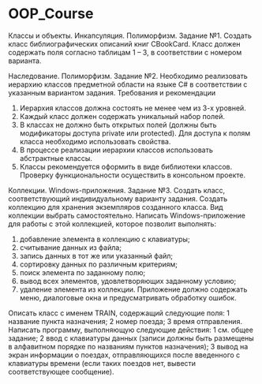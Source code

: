 # OOP_Course
Классы и объекты. Инкапсуляция. Полиморфизм.
Задание №1. Создать класс библиографических описаний книг CBookCard. Класс должен содержать поля согласно таблицам 1 – 3, в соответствии с номером варианта.

Наследование. Полиморфизм.
Задание №2. Необходимо реализовать иерархию классов предметной области на языке C# в соответствии с указанным вариантом задания.
Требования и рекомендации
1. Иерархия классов должна состоять не менее чем из 3-х уровней.
2. Каждый класс должен содержать уникальный набор полей.
3. В классах не должно быть открытых полей (должны быть модификаторы доступа private или protected). Для доступа к полям класса необходимо использовать свойства.
4. В процессе реализации иерархии классов использовать абстрактные классы.
5. Классы рекомендуется оформить в виде библиотеки классов. Проверку функциональности осуществить в консольном проекте.

Коллекции. Windows-приложения.
Задание №3. Создать класс, соответствующий индивидуальному варианту задания. Создать коллекцию для хранения экземпляров созданного класса. Вид коллекции выбрать самостоятельно. Написать Windows-приложение для работы с этой коллекцией, которое позволит выполнять:
1. добавление элемента в коллекцию с клавиатуры;
2. считывание данных из файла;
3. запись данных в тот же или указанный файл;
4. сортировку данных по различным критериям;
5. поиск элемента по заданному полю;
6. вывод всех элементов, удовлетворяющих заданному условию;
7. удаление элемента из коллекции.
Приложение должно содержать меню, диалоговые окна и предусматривать обработку ошибок.

Описать класс с именем TRAIN, содержащий следующие поля:
1 название пункта назначения;
2 номер поезда;
3 время отправления.
Написать программу, выполняющую следующие действия:
1 см. общее задание;
2 ввод с клавиатуры данных (записи должны быть размещены в алфавитном порядке по названиям пунктов назначения);
3 вывод на экран информации о поездах, отправляющихся после введенного с клавиатуры времени (если таких поездов нет, вывести соответствующее сообщение).
